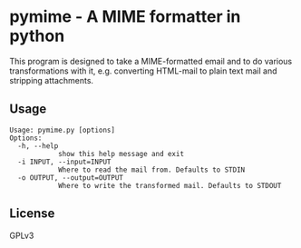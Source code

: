 pymime - A MIME formatter in python
===================================

This program is designed to take a MIME-formatted email and to do various transformations with it, e.g.
converting HTML-mail to plain text mail and stripping attachments.

Usage
-----

	Usage: pymime.py [options]
	Options:
	  -h, --help
	            show this help message and exit
	  -i INPUT, --input=INPUT
	            Where to read the mail from. Defaults to STDIN
	  -o OUTPUT, --output=OUTPUT
	            Where to write the transformed mail. Defaults to STDOUT

License
-------

GPLv3
